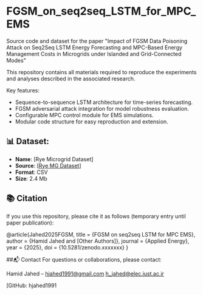 # FGSM_on_seq2seq_LSTM_for_MPC_EMS
Source code and dataset for the paper "Impact of FGSM Data Poisoning Attack on Seq2Seq LSTM Energy Forecasting and MPC-Based Energy Management Costs in Microgrids under Islanded and Grid-Connected Modes"

This repository contains all materials required to reproduce the experiments and analyses described in the associated research.

Key features:

- Sequence-to-sequence LSTM architecture for time-series forecasting.
- FGSM adversarial attack integration for model robustness evaluation.
- Configurable MPC control module for EMS simulations.
- Modular code structure for easy reproduction and extension.
## 📊 Dataset:
- **Name**: [Rye Microgrid Dataset]
- **Source**: [[Rye MG Dataset](https://github.com/AneoGroup/tronderenergi-ai-hackathon-2021)]
- **Format**: CSV
- **Size**: 2.4 Mb
## 📚 Citation
If you use this repository, please cite it as follows (temporary entry until paper publication):

@article{Jahed2025FGSM,
  title   = {FGSM on seq2seq LSTM for MPC EMS},
  author  = {Hamid Jahed and [Other Authors]},
  journal = {Applied Energy},
  year    = {2025},
  doi     = {10.5281/zenodo.xxxxxxx}
}

##📬 Contact
For questions or collaborations, please contact:

Hamid Jahed – hjahed1991@gmail.com
              h_jahed@elec.iust.ac.ir

[GitHub: hjahed1991
